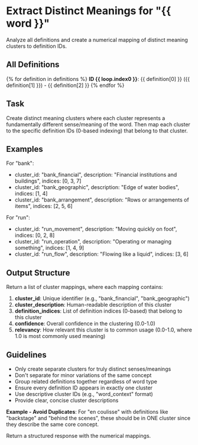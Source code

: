 # Extract Distinct Meanings for "{{ word }}"

Analyze all definitions and create a numerical mapping of distinct meaning clusters to definition IDs.

## All Definitions

{% for definition in definitions %}
**ID {{ loop.index0 }}**: {{ definition[0] }} ({{ definition[1] }}) - {{ definition[2] }}
{% endfor %}

## Task

Create distinct meaning clusters where each cluster represents a fundamentally different sense/meaning of the word. Then map each cluster to the specific definition IDs (0-based indexing) that belong to that cluster.

## Examples

For "bank":
- cluster_id: "bank_financial", description: "Financial institutions and buildings", indices: [0, 3, 7]
- cluster_id: "bank_geographic", description: "Edge of water bodies", indices: [1, 4]
- cluster_id: "bank_arrangement", description: "Rows or arrangements of items", indices: [2, 5, 6]

For "run":
- cluster_id: "run_movement", description: "Moving quickly on foot", indices: [0, 2, 8]
- cluster_id: "run_operation", description: "Operating or managing something", indices: [1, 4, 9]
- cluster_id: "run_flow", description: "Flowing like a liquid", indices: [3, 6]

## Output Structure

Return a list of cluster mappings, where each mapping contains:
1. **cluster_id**: Unique identifier (e.g., "bank_financial", "bank_geographic")
2. **cluster_description**: Human-readable description of this cluster
3. **definition_indices**: List of definition indices (0-based) that belong to this cluster
4. **confidence**: Overall confidence in the clustering (0.0-1.0)
5. **relevancy**: How relevant this cluster is to common usage (0.0-1.0, where 1.0 is most commonly used meaning)

## Guidelines

- Only create separate clusters for truly distinct senses/meanings
- Don't separate for minor variations of the same concept
- Group related definitions together regardless of word type
- Ensure every definition ID appears in exactly one cluster
- Use descriptive cluster IDs (e.g., "word_context" format)
- Provide clear, concise cluster descriptions

**Example - Avoid Duplicates**: For "en coulisse" with definitions like "backstage" and "behind the scenes", these should be in ONE cluster since they describe the same core concept.

Return a structured response with the numerical mappings.
